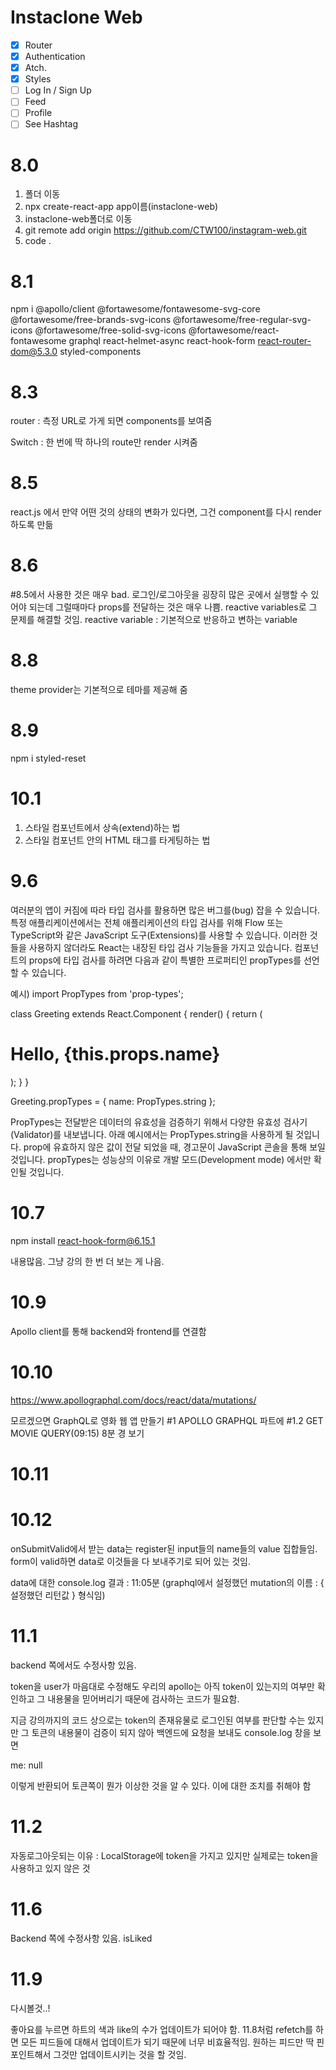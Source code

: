 # Instaclone Web

- [x] Router
- [x] Authentication
- [x] Atch.
- [x] Styles
- [ ] Log In / Sign Up
- [ ] Feed
- [ ] Profile
- [ ] See Hashtag

# 8.0

1. 폴더 이동
2. npx create-react-app app이름(instaclone-web)
3. instaclone-web폴더로 이동
4. git remote add origin https://github.com/CTW100/instagram-web.git
5. code .

# 8.1

npm i @apollo/client @fortawesome/fontawesome-svg-core @fortawesome/free-brands-svg-icons @fortawesome/free-regular-svg-icons @fortawesome/free-solid-svg-icons @fortawesome/react-fontawesome graphql react-helmet-async react-hook-form react-router-dom@5.3.0 styled-components

# 8.3

router : 측정 URL로 가게 되면 components를 보여줌

Switch : 한 번에 딱 하나의 route만 render 시켜줌

# 8.5

react.js 에서 만약 어떤 것의 상태의 변화가 있다면, 그건 component를 다시 render하도록 만듦

# 8.6

#8.5에서 사용한 것은 매우 bad. 로그인/로그아웃을 굉장히 많은 곳에서 실행할 수 있어야 되는데 그럴때마다 props를 전달하는 것은 매우 나쁨. reactive variables로 그 문제를 해결할 것임.
reactive variable : 기본적으로 반응하고 변하는 variable

# 8.8

theme provider는 기본적으로 테마를 제공해 줌

# 8.9

npm i styled-reset

# 10.1

1. 스타일 컴포넌트에서 상속(extend)하는 법
2. 스타일 컴포넌트 안의 HTML 태그를 타게팅하는 법

# 9.6

여러분의 앱이 커짐에 따라 타입 검사를 활용하면 많은 버그를(bug) 잡을 수 있습니다. 특정 애플리케이션에서는 전체 애플리케이션의 타입 검사를 위해 Flow 또는 TypeScript와 같은 JavaScript 도구(Extensions)를 사용할 수 있습니다. 이러한 것들을 사용하지 않더라도 React는 내장된 타입 검사 기능들을 가지고 있습니다. 컴포넌트의 props에 타입 검사를 하려면 다음과 같이 특별한 프로퍼티인 propTypes를 선언할 수 있습니다.

예시)
import PropTypes from 'prop-types';

class Greeting extends React.Component {
render() {
return (

<h1>Hello, {this.props.name}</h1>
);
}
}

Greeting.propTypes = {
name: PropTypes.string
};

PropTypes는 전달받은 데이터의 유효성을 검증하기 위해서 다양한 유효성 검사기(Validator)를 내보냅니다. 아래 예시에서는 PropTypes.string을 사용하게 될 것입니다. prop에 유효하지 않은 값이 전달 되었을 때, 경고문이 JavaScript 콘솔을 통해 보일 것입니다. propTypes는 성능상의 이유로 개발 모드(Development mode) 에서만 확인될 것입니다.

# 10.7

npm install react-hook-form@6.15.1

내용많음. 그냥 강의 한 번 더 보는 게 나음.

# 10.9

Apollo client를 통해 backend와 frontend를 연결함

# 10.10

https://www.apollographql.com/docs/react/data/mutations/

모르겠으면 GraphQL로 영화 웹 앱 만들기 #1 APOLLO GRAPHQL 파트에 #1.2 GET MOVIE QUERY(09:15) 8분 경 보기

# 10.11

# 10.12

onSubmitValid에서 받는 data는 register된 input들의 name들의 value 집합들임.
form이 valid하면 data로 이것들을 다 보내주기로 되어 있는 것임.

data에 대한 console.log 결과 : 11:05분 (graphql에서 설정했던 mutation의 이름 : { 설정했던 리턴값 } 형식임)

# 11.1

backend 쪽에서도 수정사항 있음.

token을 user가 마음대로 수정해도 우리의 apollo는 아직 token이 있는지의 여부만 확인하고 그 내용물을 믿어버리기 때문에 검사하는 코드가 필요함.

지금 강의까지의 코드 상으로는 token의 존재유물로 로그인된 여부를 판단할 수는 있지만 그 토큰의 내용물이 검증이 되지 않아 백엔드에 요청을 보내도 console.log 창을 보면

me: null

이렇게 반환되어 토큰쪽이 뭔가 이상한 것을 알 수 있다. 이에 대한 조치를 취해야 함

# 11.2

자동로그아웃되는 이유 : LocalStorage에 token을 가지고 있지만 실제로는 token을 사용하고 있지 않은 것

# 11.6

Backend 쪽에 수정사항 있음. isLiked

# 11.9

다시볼것..!

좋아요를 누르면 하트의 색과 like의 수가 업데이트가 되어야 함. 11.8처럼 refetch를 하면 모든 피드들에 대해서 업데이트가 되기 때문에 너무 비효율적임. 원하는 피드만 딱 핀포인트해서 그것만 업데이트시키는 것을 할 것임.
